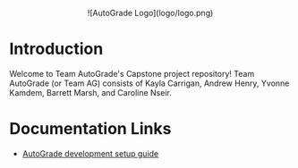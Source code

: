<p align="center">![AutoGrade Logo](logo/logo.png)</p>

# Introduction

Welcome to Team AutoGrade's Capstone project repository!
Team AutoGrade (or Team AG) consists of Kayla Carrigan,
Andrew Henry, Yvonne Kamdem, Barrett Marsh, and Caroline Nseir.

# Documentation Links

- [AutoGrade development setup guide](docs/development-setup.md)
